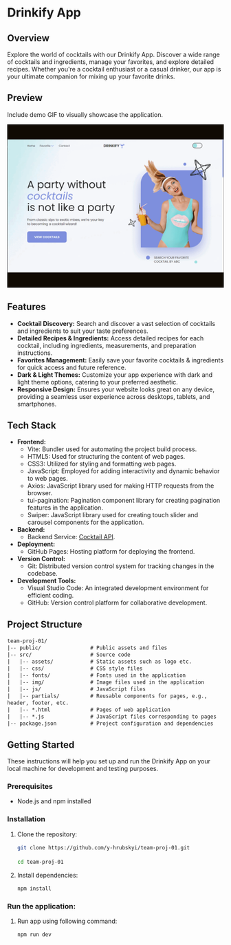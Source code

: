 # Drinkify App

## Overview

Explore the world of cocktails with our Drinkify App. Discover a wide range of
cocktails and ingredients, manage your favorites, and explore detailed recipes.
Whether you're a cocktail enthusiast or a casual drinker, our app is your
ultimate companion for mixing up your favorite drinks.

## Preview

Include demo GIF to visually showcase the application.

![Preview](/public/preview.gif)

## Features

- **Cocktail Discovery:** Search and discover a vast selection of cocktails and
  ingredients to suit your taste preferences.
- **Detailed Recipes & Ingredients:** Access detailed recipes for each cocktail,
  including ingredients, measurements, and preparation instructions.
- **Favorites Management:** Easily save your favorite cocktails & ingredients
  for quick access and future reference.
- **Dark & Light Themes:** Customize your app experience with dark and light
  theme options, catering to your preferred aesthetic.
- **Responsive Design:** Ensures your website looks great on any device,
  providing a seamless user experience across desktops, tablets, and
  smartphones.

## Tech Stack

- **Frontend:**
  - Vite: Bundler used for automating the project build process.
  - HTML5: Used for structuring the content of web pages.
  - CSS3: Utilized for styling and formatting web pages.
  - JavaScript: Employed for adding interactivity and dynamic behavior to web
    pages.
  - Axios: JavaScript library used for making HTTP requests from the browser.
  - tui-pagination: Pagination component library for creating pagination
    features in the application.
  - Swiper: JavaScript library used for creating touch slider and carousel
    components for the application.
- **Backend:**
  - Backend Service: [Cocktail API](https://drinkify.b.goit.study/api-docs/).
- **Deployment:**
  - GitHub Pages: Hosting platform for deploying the frontend.
- **Version Control:**
  - Git: Distributed version control system for tracking changes in the
    codebase.
- **Development Tools:**
  - Visual Studio Code: An integrated development environment for efficient
    coding.
  - GitHub: Version control platform for collaborative development.

## Project Structure

```plaintext
team-proj-01/
|-- public/                # Public assets and files
|-- src/                   # Source code
|   |-- assets/            # Static assets such as logo etc.
|   |-- css/               # CSS style files
|   |-- fonts/             # Fonts used in the application
|   |-- img/               # Image files used in the application
|   |-- js/                # JavaScript files
|   |-- partials/          # Reusable components for pages, e.g., header, footer, etc.
|   |-- *.html             # Pages of web application
|   |-- *.js               # JavaScript files corresponding to pages
|-- package.json           # Project configuration and dependencies
```

## Getting Started

These instructions will help you set up and run the Drinkify App on your local
machine for development and testing purposes.

### Prerequisites

- Node.js and npm installed

### Installation

1.  Clone the repository:

    ```bash
    git clone https://github.com/y-hrubskyi/team-proj-01.git

    cd team-proj-01
    ```

2.  Install dependencies:

    ```bash
    npm install
    ```

### Run the application:

1. Run app using following command:

   ```bash
   npm run dev
   ```
